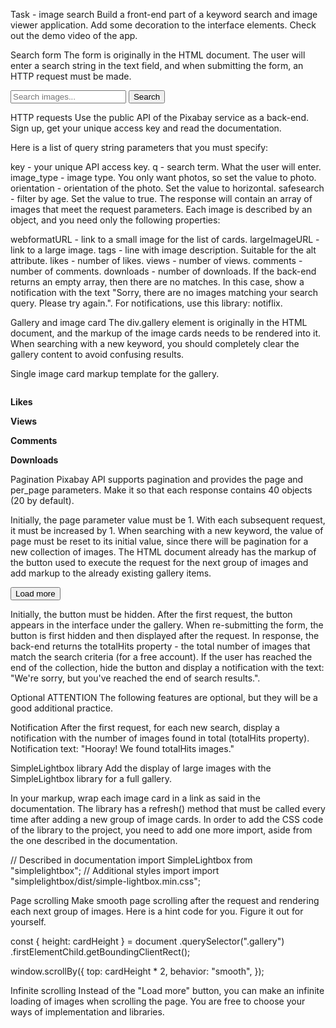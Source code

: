 Task - image search
Build a front-end part of a keyword search and image viewer application. Add some decoration to the interface elements. Check out the demo video of the app.

Search form
The form is originally in the HTML document. The user will enter a search string in the text field, and when submitting the form, an HTTP request must be made.

<form class="search-form" id="search-form">
  <input
    type="text"
    name="searchQuery"
    autocomplete="off"
    placeholder="Search images..."
  />
  <button type="submit">Search</button>
</form>

HTTP requests
Use the public API of the Pixabay service as a back-end. Sign up, get your unique access key and read the documentation.

Here is a list of query string parameters that you must specify:

key - your unique API access key.
q - search term. What the user will enter.
image_type - image type. You only want photos, so set the value to photo.
orientation - orientation of the photo. Set the value to horizontal.
safesearch - filter by age. Set the value to true.
The response will contain an array of images that meet the request parameters. Each image is described by an object, and you need only the following properties:

webformatURL - link to a small image for the list of cards.
largeImageURL - link to a large image.
tags - line with image description. Suitable for the alt attribute.
likes - number of likes.
views - number of views.
comments - number of comments.
downloads - number of downloads.
If the back-end returns an empty array, then there are no matches. In this case, show a notification with the text "Sorry, there are no images matching your search query. Please try again.". For notifications, use this library: notiflix.

Gallery and image card
The div.gallery element is originally in the HTML document, and the markup of the image cards needs to be rendered into it. When searching with a new keyword, you should completely clear the gallery content to avoid confusing results.

<div class="gallery">
  <!-- Image cards -->
</div>

Single image card markup template for the gallery.

<div class="photo-card">
  <img src="" alt="" loading="lazy" />
  <div class="info">
    <p class="info-item">
      <b>Likes</b>
    </p>
    <p class="info-item">
      <b>Views</b>
    </p>
    <p class="info-item">
      <b>Comments</b>
    </p>
    <p class="info-item">
      <b>Downloads</b>
    </p>
  </div>
</div>

Pagination
Pixabay API supports pagination and provides the page and per_page parameters. Make it so that each response contains 40 objects (20 by default).

Initially, the page parameter value must be 1.
With each subsequent request, it must be increased by 1.
When searching with a new keyword, the value of page must be reset to its initial value, since there will be pagination for a new collection of images.
The HTML document already has the markup of the button used to execute the request for the next group of images and add markup to the already existing gallery items.

<button type="button" class="load-more">Load more</button>

Initially, the button must be hidden.
After the first request, the button appears in the interface under the gallery.
When re-submitting the form, the button is first hidden and then displayed after the request.
In response, the back-end returns the totalHits property - the total number of images that match the search criteria (for a free account). If the user has reached the end of the collection, hide the button and display a notification with the text: "We're sorry, but you've reached the end of search results.".

Optional
ATTENTION
The following features are optional, but they will be a good additional practice.

Notification
After the first request, for each new search, display a notification with the number of images found in total (totalHits property). Notification text: "Hooray! We found totalHits images."

SimpleLightbox library
Add the display of large images with the SimpleLightbox library for a full gallery.

In your markup, wrap each image card in a link as said in the documentation.
The library has a refresh() method that must be called every time after adding a new group of image cards.
In order to add the CSS code of the library to the project, you need to add one more import, aside from the one described in the documentation.

// Described in documentation
import SimpleLightbox from "simplelightbox";
// Additional styles import
import "simplelightbox/dist/simple-lightbox.min.css";

Page scrolling
Make smooth page scrolling after the request and rendering each next group of images. Here is a hint code for you. Figure it out for yourself.

const { height: cardHeight } = document
  .querySelector(".gallery")
  .firstElementChild.getBoundingClientRect();

window.scrollBy({
  top: cardHeight * 2,
  behavior: "smooth",
});

Infinite scrolling
Instead of the "Load more" button, you can make an infinite loading of images when scrolling the page. You are free to choose your ways of implementation and libraries.
